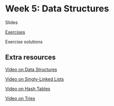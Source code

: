 # Week 5: Data Structures

Slides

[Exercises](exercises/week5.md)

Exercise solutions


## Extra resources

[Video on Data Structures](https://www.youtube.com/watch?v=3uGchQbk7g8)

[Video on Singly-Linked Lists](https://www.youtube.com/watch?v=zQI3FyWm144)

[Video on Hash Tables](https://www.youtube.com/watch?v=nvzVHwrrub0)

[Video on Tries](https://www.youtube.com/watch?v=MC-iQHFdEDI)
